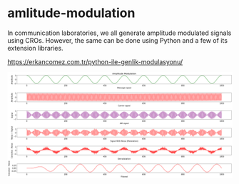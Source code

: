# amlitude-modulation
 In communication laboratories, we all generate amplitude modulated signals using CROs. However, the same can be done using Python and a few of its extension libraries.
 
 https://erkancomez.com.tr/python-ile-genlik-modulasyonu/

![alt text](https://github.com/erkancomez/amlitude-modulation/blob/main/Figure_2.png?raw=true)
